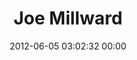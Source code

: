 ---
title: "Joe Millward"
date: 2012-06-05 03:02:32 00:00
permalink: /joemillward
twitter: "joemillward"
likes: [736]
id: 854
gravatar: "http://www.gravatar.com/avatar/1bda3bd84622a2e3ef6205d4c702d1bb"
---